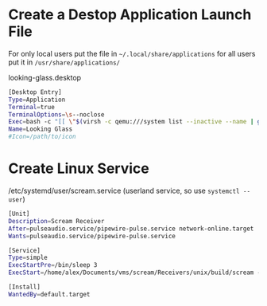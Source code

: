 # Create a Destop Application Launch File

For only local users put the file in `~/.local/share/applications` for all users put it in `/usr/share/applications/`

looking-glass.desktop
```bash
[Desktop Entry]
Type=Application
Terminal=true
TerminalOptions=\s--noclose
Exec=bash -c "[[ \"$(virsh -c qemu:///system list --inactive --name | grep -q windows)\" != 'windows' ]] && virsh -c qemu:///system start windows; /home/alex/Documents/vms/looking-glass-B5.0.1/client/build/looking-glass-client"
Name=Looking Glass
#Icon=/path/to/icon
```


# Create  Linux Service
/etc/systemd/user/scream.service (userland service, so use `systemctl --user`)
```bash
[Unit]
Description=Scream Receiver
After=pulseaudio.service/pipewire-pulse.service network-online.target
Wants=pulseaudio.service/pipewire-pulse.service

[Service]
Type=simple
ExecStartPre=/bin/sleep 3
ExecStart=/home/alex/Documents/vms/scream/Receivers/unix/build/scream -i virbr0

[Install]
WantedBy=default.target
```